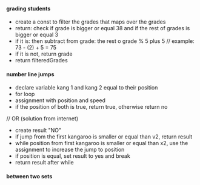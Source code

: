 #### grading students

- create a const to filter the grades that maps over the grades
- return: check if grade is bigger or equal 38 and if the rest of grades is bigger or equal 3
- if it is: then subtract from grade: the rest o grade % 5 plus 5
  // example: 73 - (2) + 5 = 75
- if it is not, return grade
- return filteredGrades

#### number line jumps

- declare variable kang 1 and kang 2 equal to their position
- for loop
- assignment with position and speed
- if the position of both is true, return true, otherwise return no

// OR (solution from internet)

- create result "NO"
- if jump from the first kangaroo is smaller or equal than v2, return result
- while position from first kangaroo is smaller or equal than x2, use the assignment to increase the jump to position
- if position is equal, set result to yes and break
- return result after while

#### between two sets
